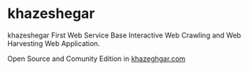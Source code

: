 khazeshegar
===========

khazeshegar
First Web Service Base Interactive Web Crawling  and Web Harvesting Web Application.

Open Source and Comunity Edition in <a href="http://www.khazeghgar.com">khazeghgar.com</a>
